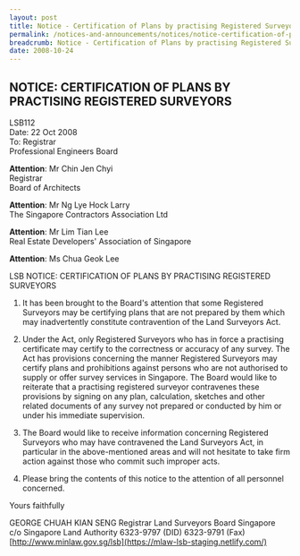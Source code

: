 ```yaml
---
layout: post
title: Notice - Certification of Plans by practising Registered Surveyors
permalink: /notices-and-announcements/notices/notice-certification-of-plans-by-practising-registered-surveyors/
breadcrumb: Notice - Certification of Plans by practising Registered Surveyors
date: 2008-10-24
---
```


NOTICE: CERTIFICATION OF PLANS BY PRACTISING REGISTERED SURVEYORS
---

LSB112<br>
Date: 22 Oct 2008<br>
To: Registrar<br>
Professional Engineers Board<br>

**Attention**: Mr Chin Jen Chyi<br>
Registrar<br>
Board of Architects<br>

**Attention**: Mr Ng Lye Hock Larry<br>
The Singapore Contractors Association Ltd

**Attention**: Mr Lim Tian Lee<br>
Real Estate Developers' Association of Singapore

**Attention**: Ms Chua Geok Lee<br>

LSB NOTICE: CERTIFICATION OF PLANS BY PRACTISING REGISTERED SURVEYORS<br>

1. It has been brought to the Board's attention that some Registered Surveyors may be certifying plans that are not prepared by them which may inadvertently constitute contravention of the Land Surveyors Act.<br>

2. Under the Act, only Registered Surveyors who has in force a practising certificate may certify to the correctness or accuracy of any survey. The Act has provisions concerning the manner Registered Surveyors may certify plans and prohibitions against persons who are not authorised to supply or offer survey services in Singapore. The Board would like to reiterate that a practising registered surveyor contravenes these provisions by signing on any plan, calculation, sketches and other related documents of any survey not prepared or conducted by him or under his immediate supervision.<br>

3. The Board would like to receive information concerning Registered Surveyors who may have contravened the Land Surveyors Act, in particular in the above-mentioned areas and will not hesitate to take firm action against those who commit such improper acts.<br>

4. Please bring the contents of this notice to the attention of all personnel concerned.<br>

Yours faithfully<br>

GEORGE CHUAH KIAN SENG Registrar Land Surveyors Board Singapore<br>
c/o Singapore Land Authority 6323-9797 (DID) 6323-9791 (Fax)<br>
[http://www.minlaw.gov.sg/lsb](https://mlaw-lsb-staging.netlify.com/)
